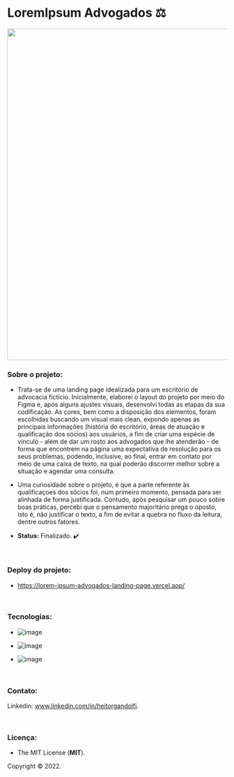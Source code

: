 # LoremIpsum Advogados :balance_scale:

<div align="center">

<img src="https://user-images.githubusercontent.com/113437603/207979654-30b46946-a07f-47a9-8e4d-5dca4877ec01.png" width="760px">
 
 </div>

### **Sobre o projeto:**

- Trata-se de uma landing page idealizada para um escritório de advocacia fictício. Inicialmente, elaborei o layout do projeto por meio do Figma e, após alguns ajustes visuais, desenvolvi todas as etapas da sua codificação. As cores, bem como a disposição dos elementos, foram escolhidas buscando um visual mais clean, expondo apenas as principais informações (história do escritório, áreas de atuação e qualificação dos sócios) aos usuários, a fim de criar uma espécie de vínculo - além de dar um rosto aos advogados que lhe atenderão - de forma que encontrem na página uma expectativa de resolução para os seus problemas, podendo, inclusive, ao final, entrar em contato por meio de uma caixa de texto, na qual poderão discorrer melhor sobre a situação e agendar uma consulta.

- Uma curiosidade sobre o projeto, é que a parte referente às qualificaçoes dos sócios foi, num primeiro momento, pensada para ser alinhada de forma justificada. Contudo, após pesquisar um pouco sobre boas práticas, percebi que o pensamento majoritário prega o oposto, isto é, não justificar o texto, a fim de evitar a quebra no fluxo da leitura, dentre outros fatores.  

- **Status:** Finalizado. :heavy_check_mark: 

<br>

### **Deploy do projeto:**

- https://lorem-ipsum-advogados-landing-page.vercel.app/

<br>


### **Tecnologias:**

- ![image](https://img.shields.io/badge/JavaScript-F7DF1E?style=for-the-badge&logo=javascript&logoColor=black
)

- ![image](https://img.shields.io/badge/HTML5-E34F26?style=for-the-badge&logo=html5&logoColor=white
)
- ![image](https://img.shields.io/badge/CSS3-1572B6?style=for-the-badge&logo=css3&logoColor=white
)

<br>

### **Contato:**

Linkedin: www.linkedin.com/in/heitorgandolfi.


<br>

### **Licença:**

- The MIT License (**MIT**).

Copyright ©️ 2022.
